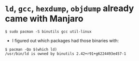 # `ld`, `gcc`, `hexdump`, `objdump` already came with Manjaro
```terminal
$ sudo pacman -S binutils gcc util-linux
```

- I figured out which packages had those binaries with:
```terminal
$ pacman -Qo $(which ld)
/usr/bin/ld is owned by binutils 2.42+r91+g6224493e457-1
```
